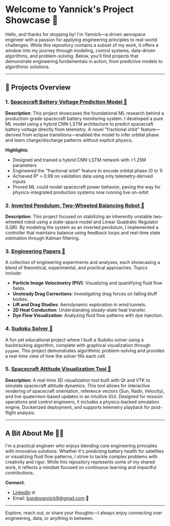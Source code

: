 # Welcome to Yannick's Project Showcase 🚀

Hello, and thanks for stopping by! I'm Yannick—a driven aerospace engineer with a passion for applying engineering principles to real-world challenges. While this repository contains a subset of my work, it offers a window into my journey through modeling, control systems, data-driven algorithms, and problem-solving. Below, you'll find projects that demonstrate engineering fundamentals in action, from predictive models to algorithmic solutions.

---

## 📂 Projects Overview

### 1. [Spacecraft Battery Voltage Prediction Model 🔋](./Battery_Voltage_Prediction/spacecraft_battery_prediction_research.md)  
**Description**: This project showcases the foundational ML research behind a production-grade spacecraft battery monitoring system. I developed a pure ML model using a hybrid CNN-LSTM architecture to predict spacecraft battery voltage directly from telemetry. A novel "fractional orbit" feature—derived from eclipse transitions—enabled the model to infer orbital phase and learn charge/discharge patterns without explicit physics.

**Highlights**:
- Designed and trained a hybrid CNN-LSTM network with >1.25M parameters
- Engineered the "fractional orbit" feature to encode orbital phase (0 to 1)
- Achieved R² > 0.99 on validation data using only telemetry-derived inputs
- Proved ML could model spacecraft power behavior, paving the way for physics-integrated production systems now running live on-orbit

### 2. [Inverted Pendulum: Two-Wheeled Balancing Robot 🤖](./Inverted_Pendulum)  
**Description**: This project focused on stabilizing an inherently unstable two-wheeled robot using a state-space model and Linear Quadratic Regulator (LQR). By modeling the system as an inverted pendulum, I implemented a controller that maintains balance using feedback loops and real-time state estimation through Kalman filtering.

### 3. [Engineering Papers 📄](./Papers)  
A collection of engineering experiments and analyses, each showcasing a blend of theoretical, experimental, and practical approaches. Topics include:
- **Particle Image Velocimetry (PIV)**: Visualizing and quantifying fluid flow fields.  
- **Unsteady Drag Corrections**: Investigating drag forces on falling bluff bodies.  
- **Lift and Drag Studies**: Aerodynamic exploration in wind tunnels.  
- **2D Heat Conduction**: Understanding steady-state heat transfer.  
- **Dye Flow Visualization**: Analyzing fluid flow patterns with dye injection.

### 4. [Sudoku Solver 🧩](./Sudoku_Solver)  
A fun yet educational project where I built a Sudoku solver using a backtracking algorithm, complete with graphical visualization through `pygame`. This project demonstrates algorithmic problem-solving and provides a real-time view of how the solver fills each cell.

### 5. [Spacecraft Attitude Visualization Tool 🌌](./OrbitVizProjectRoot/spacecraft_viz_readme.md)  
**Description**: A real-time 3D visualization tool built with Qt and VTK to simulate spacecraft attitude dynamics. This tool allows for interactive rendering of spacecraft orientation, reference vectors (Sun, Nadir, Velocity), and live quaternion-based updates in an intuitive GUI. Designed for mission operations and control engineers, it includes a physics-backed simulation engine, Dockerized deployment, and supports telemetry playback for post-flight analysis.

---

## A Bit About Me 🧑‍🚀

I'm a practical engineer who enjoys blending core engineering principles with innovative solutions. Whether it's predicting battery health for satellites or visualizing fluid flow patterns, I strive to tackle complex problems with creativity and rigor. While this repository represents some of my shared work, it reflects a mindset focused on continuous learning and impactful contributions.

**Connect**:
- [LinkedIn](https://www.linkedin.com/in/yannab) 🌐
- Email: bondoyannick9@gmail.com 📧

---

Explore, reach out, or share your thoughts—I always enjoy connecting over engineering, data, or anything in between.
